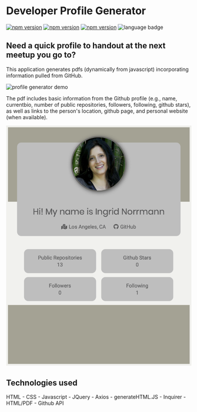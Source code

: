 # Developer Profile Generator

[![npm version](https://badge.fury.io/js/axios.svg)](https://badge.fury.io/js/axios)
[![npm version](https://badge.fury.io/js/html-pdf.svg)](https://badge.fury.io/js/html-pdf)
[![npm version](https://badge.fury.io/js/inquirer.svg)](https://badge.fury.io/js/inquirer)
![language badge](https://img.shields.io/github/languages/top/inorrmann/Developer-Profile-Generator)

## Need a quick profile to handout at the next meetup you go to?

This application generates pdfs (dynamically from javascript) incorporating information pulled from GitHub. 

![profile generator demo](./profile-generator-demo.gif)

The pdf includes basic information from the Github profile (e.g., name, currentbio, number of public repositories, followers, following, github stars), as well as links to the person's location, github page, and personal website (when available).

![profile sample](./profile.png)

## Technologies used

HTML - CSS - Javascript - JQuery - Axios - generateHTML.JS - Inquirer - HTML/PDF - Github API